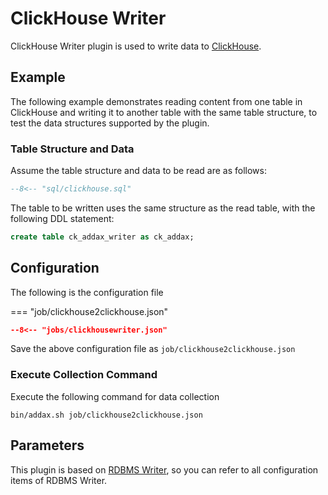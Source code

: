 # ClickHouse Writer

ClickHouse Writer plugin is used to write data to [ClickHouse](https://clickhouse.tech).

## Example

The following example demonstrates reading content from one table in ClickHouse and writing it to another table with the same table structure, to test the data structures supported by the plugin.

### Table Structure and Data

Assume the table structure and data to be read are as follows:

```sql
--8<-- "sql/clickhouse.sql"
```

The table to be written uses the same structure as the read table, with the following DDL statement:

```sql
create table ck_addax_writer as ck_addax;
```

## Configuration

The following is the configuration file

=== "job/clickhouse2clickhouse.json"

  ```json
  --8<-- "jobs/clickhousewriter.json"
  ```

Save the above configuration file as `job/clickhouse2clickhouse.json`

### Execute Collection Command

Execute the following command for data collection

```shell
bin/addax.sh job/clickhouse2clickhouse.json
```

## Parameters

This plugin is based on [RDBMS Writer](../rdbmswriter), so you can refer to all configuration items of RDBMS Writer.